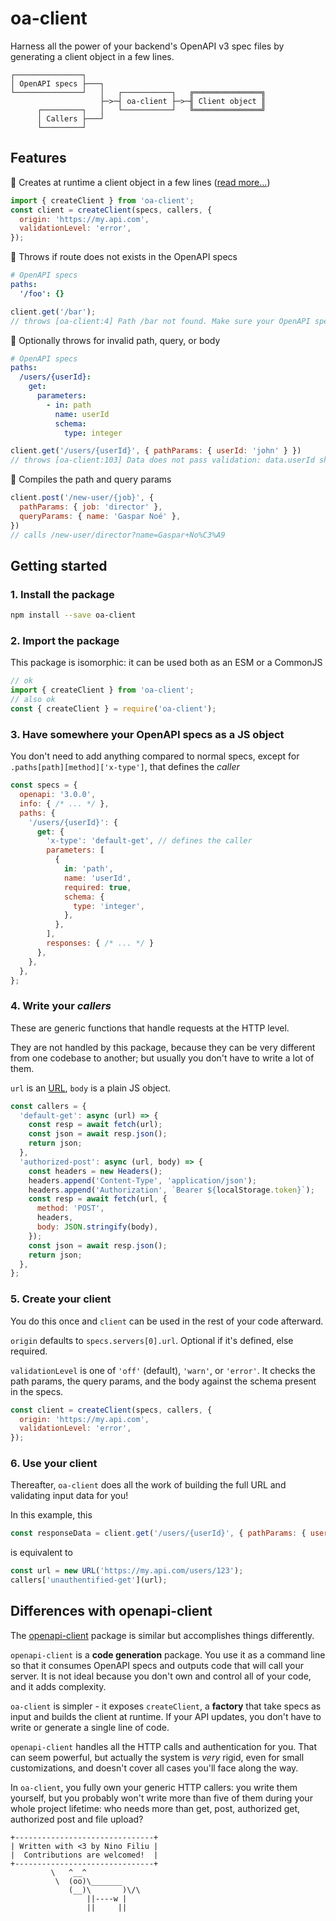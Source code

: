 # oa-client

Harness all the power of your backend's OpenAPI v3 spec files by generating a client object in a few lines.

```
┌───────────────┐
│ OpenAPI specs ├───┐
└───────────────┘   │   ┌───────────┐   ╔═══════════════╗
                    ├─>─┤ oa-client ├─>─╢ Client object ║
      ┌─────────┐   │   └───────────┘   ╚═══════════════╝
      │ Callers ├───┘
      └─────────┘
```

## Features

🚀 Creates at runtime a client object in a few lines ([read more...](#getting-started))
```js
import { createClient } from 'oa-client';
const client = createClient(specs, callers, {
  origin: 'https://my.api.com',
  validationLevel: 'error',
});
```

🚀 Throws if route does not exists in the OpenAPI specs
```yaml
# OpenAPI specs
paths:
  '/foo': {}
```
```js
client.get('/bar');
// throws [oa-client:4] Path /bar not found. Make sure your OpenAPI specs have a .paths['/bar'] key.
```

🚀 Optionally throws for invalid path, query, or body
```yaml
# OpenAPI specs
paths:
  /users/{userId}:
    get:
      parameters:
        - in: path
          name: userId
          schema:
            type: integer
```
```js
client.get('/users/{userId}', { pathParams: { userId: 'john' } })
// throws [oa-client:103] Data does not pass validation: data.userId should be an integer
```

🚀 Compiles the path and query params
```js
client.post('/new-user/{job}', {
  pathParams: { job: 'director' },
  queryParams: { name: 'Gaspar Noé' },
})
// calls /new-user/director?name=Gaspar+No%C3%A9
```

## Getting started

### 1. Install the package

```sh
npm install --save oa-client
```

### 2. Import the package

This package is isomorphic: it can be used both as an ESM or a CommonJS

```js
// ok
import { createClient } from 'oa-client';
// also ok
const { createClient } = require('oa-client');
```

### 3. Have somewhere your OpenAPI specs as a JS object

You don't need to add anything compared to normal specs, except for `.paths[path][method]['x-type']`, that defines the *caller*

```js
const specs = {
  openapi: '3.0.0',
  info: { /* ... */ },
  paths: {
    '/users/{userId}': {
      get: {
        'x-type': 'default-get', // defines the caller
        parameters: [
          {
            in: 'path',
            name: 'userId',
            required: true,
            schema: {
              type: 'integer',
            },
          },
        ],
        responses: { /* ... */ }
      },
    },
  },
};
```

### 4. Write your *callers*

These are generic functions that handle requests at the HTTP level.

They are not handled by this package, because they can be very different from one codebase to another; but usually you don't have to write a lot of them.

`url` is an [URL](https://developer.mozilla.org/en-US/docs/Web/API/URL), `body` is a plain JS object.

```js
const callers = {
  'default-get': async (url) => {
    const resp = await fetch(url);
    const json = await resp.json();
    return json;
  },
  'authorized-post': async (url, body) => {
    const headers = new Headers();
    headers.append('Content-Type', 'application/json');
    headers.append('Authorization', `Bearer ${localStorage.token}`);
    const resp = await fetch(url, {
      method: 'POST',
      headers,
      body: JSON.stringify(body),
    });
    const json = await resp.json();
    return json;
  },
};
```

### 5. Create your client

You do this once and `client` can be used in the rest of your code afterward.

`origin` defaults to `specs.servers[0].url`. Optional if it's defined, else required.

`validationLevel` is one of `'off'` (default), `'warn'`, or `'error'`. It checks the path params, the query params, and the body against the schema present in the specs.

```js
const client = createClient(specs, callers, {
  origin: 'https://my.api.com',
  validationLevel: 'error',
});
```

### 6. Use your client

Thereafter, `oa-client` does all the work of building the full URL and validating input data for you!

In this example, this

```js
const responseData = client.get('/users/{userId}', { pathParams: { userId: 123 } })
```

is equivalent to

```js
const url = new URL('https://my.api.com/users/123');
callers['unauthentified-get'](url);
```


## Differences with openapi-client

The [openapi-client](https://github.com/mikestead/openapi-client) package is similar but accomplishes things differently.

`openapi-client` is a **code generation** package. You use it as a command line so that it consumes OpenAPI specs and outputs code that will call your server. It is not ideal because you don't own and control all of your code, and it adds complexity.

`oa-client` is simpler - it exposes `createClient`, a **factory** that take specs as input and builds the client at runtime. If your API updates, you don't have to write or generate a single line of code.

`openapi-client` handles all the HTTP calls and authentication for you. That can seem powerful, but actually the system is *very* rigid, even for small customizations, and doesn't cover all cases you'll face along the way.

In `oa-client`, you fully own your generic HTTP callers: you write them yourself, but you probably won't write more than five of them during your whole project lifetime: who needs more than get, post, authorized get, authorized post and file upload?

```
+-------------------------------+
| Written with <3 by Nino Filiu |
|  Contributions are welcomed!  |
+-------------------------------+
         \   ^__^ 
          \  (oo)\_______
             (__)\       )\/\
                 ||----w |
                 ||     ||
```
